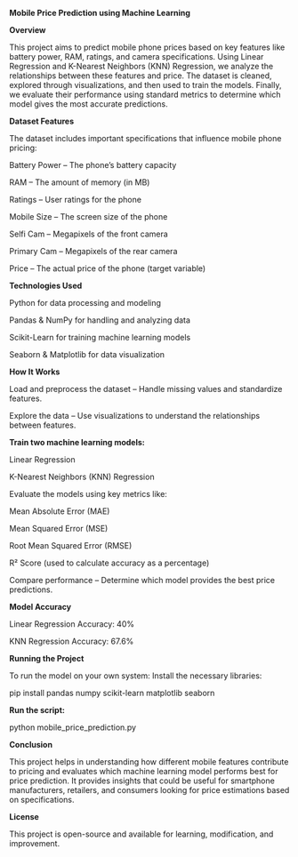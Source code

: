 **Mobile Price Prediction using Machine Learning**

**Overview**

This project aims to predict mobile phone prices based on key features like battery power, RAM, ratings, and camera specifications. Using Linear Regression and K-Nearest Neighbors (KNN) Regression, we analyze the relationships between these features and price. The dataset is cleaned, explored through visualizations, and then used to train the models. Finally, we evaluate their performance using standard metrics to determine which model gives the most accurate predictions.

**Dataset Features**

The dataset includes important specifications that influence mobile phone pricing:

Battery Power – The phone’s battery capacity

RAM – The amount of memory (in MB)

Ratings – User ratings for the phone

Mobile Size – The screen size of the phone

Selfi Cam – Megapixels of the front camera

Primary Cam – Megapixels of the rear camera

Price – The actual price of the phone (target variable)

**Technologies Used**

Python for data processing and modeling

Pandas & NumPy for handling and analyzing data

Scikit-Learn for training machine learning models

Seaborn & Matplotlib for data visualization

**How It Works**

Load and preprocess the dataset – Handle missing values and standardize features.

Explore the data – Use visualizations to understand the relationships between features.

**Train two machine learning models:**

Linear Regression

K-Nearest Neighbors (KNN) Regression

Evaluate the models using key metrics like:

Mean Absolute Error (MAE)

Mean Squared Error (MSE)

Root Mean Squared Error (RMSE)

R² Score (used to calculate accuracy as a percentage)

Compare performance – Determine which model provides the best price predictions.

**Model Accuracy**

Linear Regression Accuracy: 40%

KNN Regression Accuracy: 67.6%

**Running the Project**

To run the model on your own system:
Install the necessary libraries:

pip install pandas numpy scikit-learn matplotlib seaborn


**Run the script:**

python mobile_price_prediction.py

**Conclusion**

This project helps in understanding how different mobile features contribute to pricing and evaluates which machine learning model performs best for price prediction. It provides insights that could be useful for smartphone manufacturers, retailers, and consumers looking for price estimations based on specifications.

**License**

This project is open-source and available for learning, modification, and improvement.
